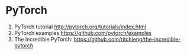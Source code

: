 # PyTorch
1. PyTorch tutorial
    http://pytorch.org/tutorials/index.html
2. PyTorch examples
    https://github.com/pytorch/examples
3. The Incredible PyTorch:
    https://github.com/ritchieng/the-incredible-pytorch
